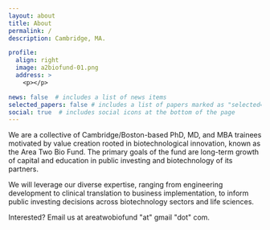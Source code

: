 ```yaml
---
layout: about
title: About
permalink: /
description: Cambridge, MA.

profile:
  align: right
  image: a2biofund-01.png
  address: >
    <p></p>

news: false  # includes a list of news items
selected_papers: false # includes a list of papers marked as "selected={true}"
social: true  # includes social icons at the bottom of the page
---
```

We are a collective of Cambridge/Boston-based PhD, MD, and MBA trainees motivated by value creation rooted in biotechnological innovation, known as the Area Two Bio Fund. The primary goals of the fund are long-term growth of capital and education in public investing and biotechnology of its partners.

We will leverage our diverse expertise, ranging from engineering development to clinical translation to business implementation, to inform public investing decisions across biotechnology sectors and life sciences.

Interested? Email us at areatwobiofund "at" gmail "dot" com.
